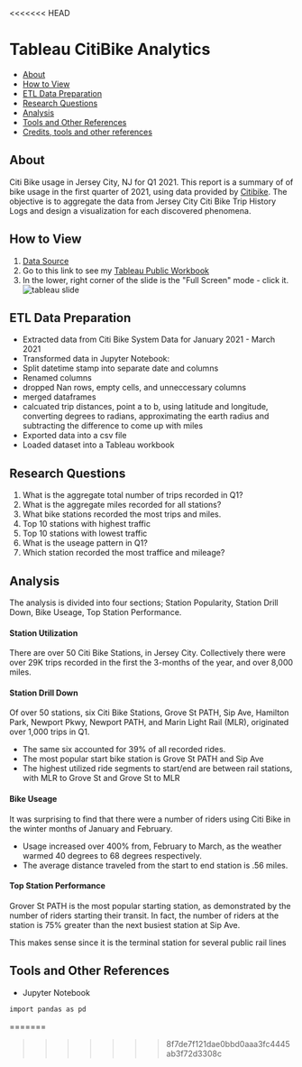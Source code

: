 <<<<<<< HEAD
# Tableau CitiBike Analytics

-   [About](#about)
-   [How to View](#how-to-view)
-   [ETL Data Preparation](#etl-data-preparation)
-   [Research Questions](#research-questions)
-   [Analysis](#analysis)
-   [Tools and Other References](tools-and-other-references)
-   [Credits, tools and other references](#credits-tools-and-other-references)

## About
Citi Bike usage in Jersey City, NJ for Q1 2021. This report is a summary of of bike usage in the first quarter of 2021, using data provided by [Citibike](https://www.citibikenyc.com/system-data). The objective is to aggregate the data from Jersey City Citi Bike Trip History Logs and design a visualization for each discovered phenomena.


### 

## How to View
1. [Data Source](https://www.citibikenyc.com/system-data)
2. Go to this link to see my [Tableau Public Workbook](https://public.tableau.com/app/profile/john7267/viz/CitiBikeAnalysisJerseyCityQ12021v2/Story1?publish=yes)
3. In the lower, right corner of the slide is the "Full Screen" mode - click it.
![tableau slide](https://github.com/speedracer05/...)

## ETL Data Preparation
- Extracted data from Citi Bike System Data for January 2021 - March 2021
- Transformed data in Jupyter Notebook:
 - Split datetime stamp into separate date and columns
 - Renamed columns
 - dropped Nan rows, empty cells, and unneccessary columns
 - merged dataframes
 - calcuated trip distances, point a to b, using latitude and longitude, converting degrees to radians, approximating the earth radius and subtracting the difference to come up with miles
 - Exported data into a csv file
- Loaded dataset into a Tableau workbook

## Research Questions
1. What is the aggregate total number of trips recorded in Q1?
2. What is the aggregate miles recorded for all stations?
3. What bike stations recorded the most trips and miles.
4. Top 10 stations with highest traffic
5. Top 10 stations with lowest traffic
6. What is the useage pattern in Q1?
7. Which station recorded the most traffice and mileage?


## Analysis
The analysis is divided into four sections; Station Popularity, Station Drill Down, Bike Useage, Top Station Performance.

#### Station Utilization
There are over 50 Citi Bike Stations, in Jersey City. Collectively there were over 29K trips recorded in the first the 3-months of the year, and over 8,000 miles. 

#### Station Drill Down
Of over 50 stations, six Citi Bike Stations, Grove St PATH, Sip Ave, Hamilton Park, Newport Pkwy, Newport PATH, and Marin Light Rail (MLR), originated over 1,000 trips in Q1. 
- The same six accounted for 39% of all recorded rides.
- The most popular start bike station is Grove St PATH and Sip Ave 
- The highest utilized ride segments to start/end are between rail stations, with MLR to Grove St and Grove St to MLR 

#### Bike Useage
It was surprising to find that there were a number of riders using Citi Bike in the winter months of January and February. 
- Usage increased over 400% from, February to March, as the weather warmed 40 degrees to 68 degrees respectively.
- The average distance traveled from the start to end station is .56 miles. 

#### Top Station Performance
Grover St PATH is the most popular starting station, as demonstrated by the number of riders starting their transit. In fact, the number of riders at the station is 75% greater than the next busiest station at Sip Ave.

This makes sense since it is the terminal station for several public rail lines 


## Tools and Other References
- Jupyter Notebook

```bash
import pandas as pd
```
=======

>>>>>>> 8f7de7f121dae0bbd0aaa3fc4445ab3f72d3308c

